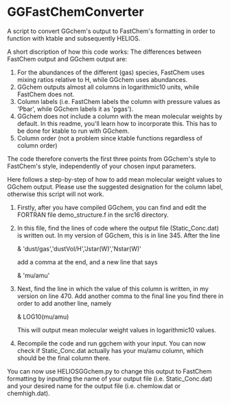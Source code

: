 # GGFastChemConverter
A script to convert GGchem's output to FastChem's formatting in order to function with ktable and subsequently HELIOS.

A short discription of how this code works:
The differences between FastChem output and GGchem output are:
  1. For the abundances of the different (gas) species, FastChem uses mixing ratios relative to H, while GGchem uses abundances.
  2. GGchem outputs almost all columns in logarithmic10 units, while FastChem does not.
  3. Column labels (i.e. FastChem labels the column with pressure values as 'Pbar', while GGchem labels it as 'pgas').
  4. GGchem does not include a column with the mean molecular weights by default. In this readme, you'll learn how to incorporate this. This has to be done for ktable to run with GGchem.
  5. Column order (not a problem since ktable functions regardless of column order)


The code therefore converts the first three points from GGchem's style to FastChem's style, independently of your chosen input parameters.

Here follows a step-by-step of how to add mean molecular weight values to GGchem output. Please use the suggested designation for the column label, otherwise this script will not work.

  1. Firstly, after you have compiled GGchem, you can find and edit the FORTRAN file demo_structure.f in the src16 directory. 
  2. In this file, find the lines of code where the output file (Static_Conc.dat) is written out. In my version of GGchem, this is in line 345. After the line 

     &               'dust/gas','dustVol/H','Jstar(W)','Nstar(W)'
     
     add a comma at the end, and a new line that says
     
     &               'mu/amu'
  3. Next, find the line in which the value of this column is written, in my version on line 470. Add another comma to the final line you find there in order to add another line, namely

     &       LOG10(mu/amu)
     
     This will output mean molecular weight values in logarithmic10 values.
  4. Recompile the code and run ggchem with your input. You can now check if Static_Conc.dat actually has your mu/amu column, which should be the final column there.

You can now use HELIOSGGchem.py to change this output to FastChem formatting by inputting the name of your output file (i.e. Static_Conc.dat) and your desired name for the output file (i.e. chemlow.dat or chemhigh.dat).
